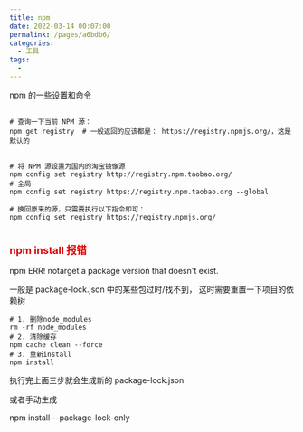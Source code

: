 ```yaml
---
title: npm
date: 2022-03-14 00:07:00
permalink: /pages/a6bdb6/
categories:
  - 工具
tags:
  -
---
```


npm 的一些设置和命令

```shell

# 查询一下当前 NPM 源：
npm get registry  # 一般返回的应该都是： https://registry.npmjs.org/，这是默认的


# 将 NPM 源设置为国内的淘宝镜像源
npm config set registry http://registry.npm.taobao.org/
# 全局
npm config set registry https://registry.npm.taobao.org --global 

# 换回原来的源，只需要执行以下指令即可：
npm config set registry https://registry.npmjs.org/


```

### <font color=#dd0000 size=4>npm install 报错</font>

npm ERR! notarget a package version that doesn't exist.

一般是 package-lock.json 中的某些包过时/找不到， 这时需要重置一下项目的依赖树

```shell
# 1. 删除node_modules
rm -rf node_modules
# 2. 清除缓存
npm cache clean --force
# 3. 重新install
npm install
```

执行完上面三步就会生成新的 package-lock.json 

或者手动生成

npm install --package-lock-only

